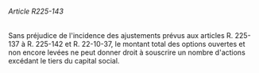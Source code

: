 ###### Article R225-143

Sans préjudice de l'incidence des ajustements prévus aux articles R. 225-137 à R. 225-142 et R. 22-10-37, le montant total des options ouvertes et non encore levées ne peut donner droit à souscrire un nombre d'actions excédant le tiers du capital social.

